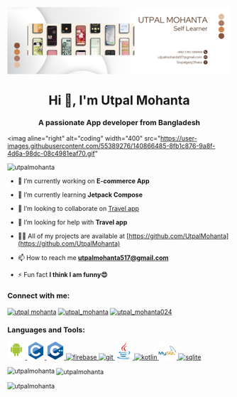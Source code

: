 ![logo](https://github.com/UtpalMohanta/UtpalMohanta/blob/main/Github.png)
<h1 align="center">Hi 👋, I'm Utpal Mohanta</h1>
<h3 align="center">A passionate App developer from Bangladesh</h3>

<imag aline="right" alt="coding" width="400" src="https://user-images.githubusercontent.com/55389276/140866485-8fb1c876-9a8f-4d6a-98dc-08c4981eaf70.gif"

<p align="left"> <img src="https://komarev.com/ghpvc/?username=utpalmohanta&label=Profile%20views&color=0e75b6&style=flat" alt="utpalmohanta" /> </p>

- 🔭 I’m currently working on **E-commerce App**

- 🌱 I’m currently learning **Jetpack Compose**

- 👯 I’m looking to collaborate on [Travel app](https://github.com/UtpalMohanta/Travel-App)

- 🤝 I’m looking for help with **Travel app**

- 👨‍💻 All of my projects are available at [https://github.com/UtpalMohanta](https://github.com/UtpalMohanta)

- 📫 How to reach me **utpalmohanta517@gmail.com**

- ⚡ Fun fact **I think I am funny😍**

<h3 align="left">Connect with me:</h3>
<p align="left">
<a href="https://linkedin.com/in/utpal mohanta" target="blank"><img align="center" src="https://raw.githubusercontent.com/rahuldkjain/github-profile-readme-generator/master/src/images/icons/Social/linked-in-alt.svg" alt="utpal mohanta" height="30" width="40" /></a>
<a href="https://www.codechef.com/users/utpal_mohanta" target="blank"><img align="center" src="https://cdn.jsdelivr.net/npm/simple-icons@3.1.0/icons/codechef.svg" alt="utpal_mohanta" height="30" width="40" /></a>
<a href="https://codeforces.com/profile/utpal_mohanta024" target="blank"><img align="center" src="https://raw.githubusercontent.com/rahuldkjain/github-profile-readme-generator/master/src/images/icons/Social/codeforces.svg" alt="utpal_mohanta024" height="30" width="40" /></a>
</p>

<h3 align="left">Languages and Tools:</h3>
<p align="left"> <a href="https://developer.android.com" target="_blank" rel="noreferrer"> <img src="https://raw.githubusercontent.com/devicons/devicon/master/icons/android/android-original-wordmark.svg" alt="android" width="40" height="40"/> </a> <a href="https://www.cprogramming.com/" target="_blank" rel="noreferrer"> <img src="https://raw.githubusercontent.com/devicons/devicon/master/icons/c/c-original.svg" alt="c" width="40" height="40"/> </a> <a href="https://www.w3schools.com/cpp/" target="_blank" rel="noreferrer"> <img src="https://raw.githubusercontent.com/devicons/devicon/master/icons/cplusplus/cplusplus-original.svg" alt="cplusplus" width="40" height="40"/> </a> <a href="https://firebase.google.com/" target="_blank" rel="noreferrer"> <img src="https://www.vectorlogo.zone/logos/firebase/firebase-icon.svg" alt="firebase" width="40" height="40"/> </a> <a href="https://git-scm.com/" target="_blank" rel="noreferrer"> <img src="https://www.vectorlogo.zone/logos/git-scm/git-scm-icon.svg" alt="git" width="40" height="40"/> </a> <a href="https://www.java.com" target="_blank" rel="noreferrer"> <img src="https://raw.githubusercontent.com/devicons/devicon/master/icons/java/java-original.svg" alt="java" width="40" height="40"/> </a> <a href="https://kotlinlang.org" target="_blank" rel="noreferrer"> <img src="https://www.vectorlogo.zone/logos/kotlinlang/kotlinlang-icon.svg" alt="kotlin" width="40" height="40"/> </a> <a href="https://www.mysql.com/" target="_blank" rel="noreferrer"> <img src="https://raw.githubusercontent.com/devicons/devicon/master/icons/mysql/mysql-original-wordmark.svg" alt="mysql" width="40" height="40"/> </a> <a href="https://www.sqlite.org/" target="_blank" rel="noreferrer"> <img src="https://www.vectorlogo.zone/logos/sqlite/sqlite-icon.svg" alt="sqlite" width="40" height="40"/> </a> </p>

<p><img align="left" src="https://github-readme-stats.vercel.app/api/top-langs?username=utpalmohanta&show_icons=true&locale=en&layout=compact" alt="utpalmohanta" /></p>

<p>&nbsp;<img align="center" src="https://github-readme-stats.vercel.app/api?username=utpalmohanta&show_icons=true&locale=en" alt="utpalmohanta" /></p>

<p><img align="center" src="https://github-readme-streak-stats.herokuapp.com/?user=utpalmohanta&" alt="utpalmohanta" /></p>

